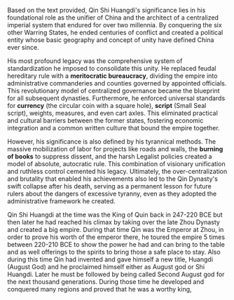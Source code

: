 Based on the text provided, Qin Shi Huangdi's significance lies in his foundational role as the unifier of China and the architect of a centralized imperial system that endured for over two millennia. By conquering the six other Warring States, he ended centuries of conflict and created a political entity whose basic geography and concept of unity have defined China ever since.

His most profound legacy was the comprehensive system of standardization he imposed to consolidate this unity. He replaced feudal hereditary rule with a **meritocratic bureaucracy**, dividing the empire into administrative commanderies and counties governed by appointed officials. This revolutionary model of centralized governance became the blueprint for all subsequent dynasties. Furthermore, he enforced universal standards for **currency** (the circular coin with a square hole), **script** (Small Seal script), weights, measures, and even cart axles. This eliminated practical and cultural barriers between the former states, fostering economic integration and a common written culture that bound the empire together.

However, his significance is also defined by his tyrannical methods. The massive mobilization of labor for projects like roads and walls, the **burning of books** to suppress dissent, and the harsh Legalist policies created a model of absolute, autocratic rule. This combination of visionary unification and ruthless control cemented his legacy. Ultimately, the over-centralization and brutality that enabled his achievements also led to the Qin Dynasty's swift collapse after his death, serving as a permanent lesson for future rulers about the dangers of excessive tyranny, even as they adopted the administrative framework he created.

Qin Shi Huangdi at the time was the King of Quin back in 247-220 BCE but then later he had reached his climax by taking over the late Zhou Dynasty and created a big empire. During that time Qin was the Emperor at Zhou, in order to prove his worth of the emperor there, he toured the empire 5 times between 220-210 BCE to show the power he had and can bring to the table and as well offerings to the spirits to bring those a safe place to stay. Also during this time Qin had invented and gave himself a new title, Huangdi (August God) and he proclaimed himself either as August god or Shi Huangdi. Later he must be followed by being called Second August god for the next thousand generations. During those time he developed and conquered many regions and proved that he was a worthy king, 